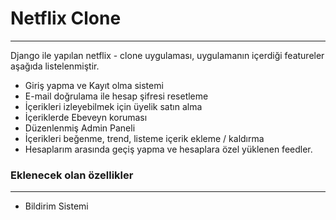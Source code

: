 <h1>Netflix Clone</h1>
<hr>

<p>Django ile yapılan netflix - clone uygulaması, uygulamanın içerdiği featureler aşağıda listelenmiştir.</p>

<ul>

<li>Giriş yapma ve Kayıt olma sistemi</li>
    <li>E-mail doğrulama ile hesap şifresi resetleme</li>
    <li>İçerikleri izleyebilmek için üyelik satın alma</li>
    <li>İçeriklerde Ebeveyn koruması</li>
    <li>Düzenlenmiş Admin Paneli</li>
    <li>İçerikleri beğenme, trend, listeme içerik ekleme / kaldırma</li>
    <li>Hesaplarım arasında geçiş yapma ve hesaplara özel yüklenen feedler.</li>

</ul>


<h3>Eklenecek olan özellikler</h3>
<hr>

<ul>

<li>Bildirim Sistemi</li>

</ul>